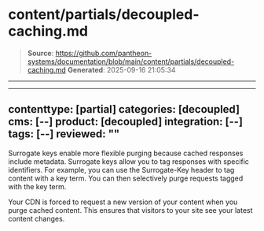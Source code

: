 # content/partials/decoupled-caching.md

> **Source**: https://github.com/pantheon-systems/documentation/blob/main/content/partials/decoupled-caching.md
> **Generated**: 2025-09-16 21:05:34

---

---
contenttype: [partial]
categories: [decoupled]
cms: [--]
product: [decoupled]
integration: [--]
tags: [--]
reviewed: ""
---

Surrogate keys enable more flexible purging because cached responses include metadata. Surrogate keys allow you to tag responses with specific identifiers. For example, you can use the Surrogate-Key header to tag content with a key term. You can then selectively purge requests tagged with the key term.

Your CDN is forced to request a new version of your content when you purge cached content. This ensures that visitors to your site see your latest content changes.